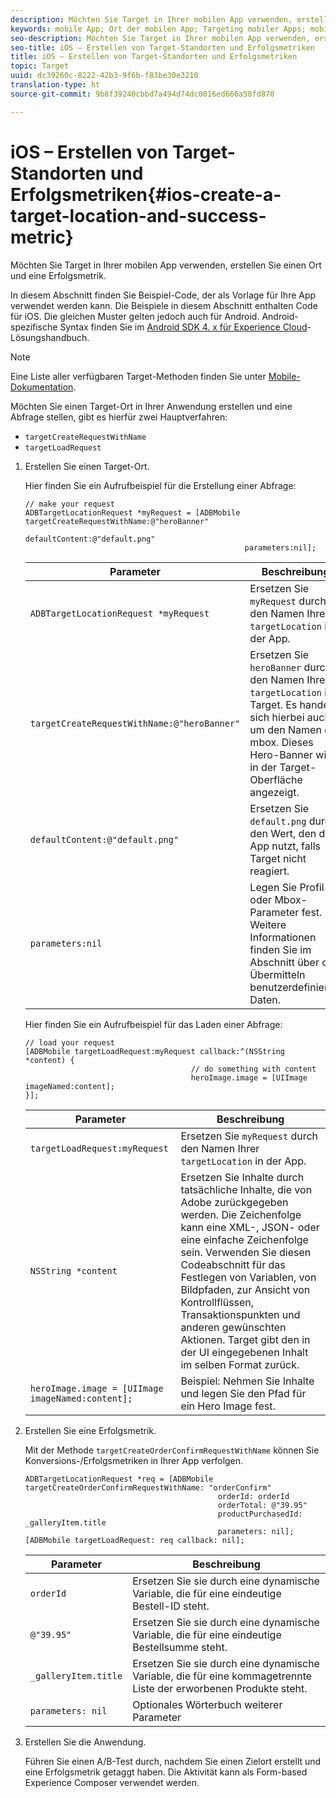 ```yaml
---
description: Möchten Sie Target in Ihrer mobilen App verwenden, erstellen Sie einen Ort und eine Erfolgsmetrik.
keywords: mobile App; Ort der mobilen App; Targeting mobiler Apps; mobile Zielstandorte; Erfolgsmetriken für mobile Apps
seo-description: Möchten Sie Target in Ihrer mobilen App verwenden, erstellen Sie einen Ort und eine Erfolgsmetrik.
seo-title: iOS – Erstellen von Target-Standorten und Erfolgsmetriken
title: iOS – Erstellen von Target-Standorten und Erfolgsmetriken
topic: Target
uuid: dc39260c-8222-42b3-9f6b-f83be30e3210
translation-type: ht
source-git-commit: 9b8f39240cbbd7a494d74dc0016ed666a58fd870

---
```



# iOS – Erstellen von Target-Standorten und Erfolgsmetriken{#ios-create-a-target-location-and-success-metric}

Möchten Sie Target in Ihrer mobilen App verwenden, erstellen Sie einen Ort und eine Erfolgsmetrik.

In diesem Abschnitt finden Sie Beispiel-Code, der als Vorlage für Ihre App verwendet werden kann. Die Beispiele in diesem Abschnitt enthalten Code für iOS. Die gleichen Muster gelten jedoch auch für Android. Android-spezifische Syntax finden Sie im [Android SDK 4. x für Experience Cloud](https://marketing.adobe.com/resources/help/de_DE/mobile/android/target_main.html)-Lösungshandbuch.

>[!NOTE]
>
>Eine Liste aller verfügbaren Target-Methoden finden Sie unter [Mobile-Dokumentation](https://marketing.adobe.com/resources/help/de_DE/mobile/ios/c_target_methods.html).

Möchten Sie einen Target-Ort in Ihrer Anwendung erstellen und eine Abfrage stellen, gibt es hierfür zwei Hauptverfahren:

* `targetCreateRequestWithName`
* `targetLoadRequest`

1. Erstellen Sie einen Target-Ort.

   Hier finden Sie ein Aufrufbeispiel für die Erstellung einer Abfrage:

   ```
   // make your request 
   ADBTargetLocationRequest *myRequest = [ADBMobile targetCreateRequestWithName:@"heroBanner" 
                                                    defaultContent:@"default.png" 
                                                    parameters:nil];
   ```

   | Parameter | Beschreibung |
   |---|---|
   | `ADBTargetLocationRequest *myRequest` | Ersetzen Sie `myRequest` durch den Namen Ihrer `targetLocation` in der App. |
   | `targetCreateRequestWithName:@"heroBanner"` | Ersetzen Sie `heroBanner` durch den Namen Ihrer `targetLocation` in Target. Es handelt sich hierbei auch um den Namen der mbox. Dieses Hero-Banner wird in der Target-Oberfläche angezeigt. |
   | `defaultContent:@"default.png"` | Ersetzen Sie `default.png` durch den Wert, den die App nutzt, falls Target nicht reagiert. |
   | `parameters:nil` | Legen Sie Profil- oder Mbox-Parameter fest. Weitere Informationen finden Sie im Abschnitt über das Übermitteln benutzerdefinierter Daten. |

   Hier finden Sie ein Aufrufbeispiel für das Laden einer Abfrage:

   ```
   // load your request 
   [ADBMobile targetLoadRequest:myRequest callback:^(NSString *content) { 
                                        // do something with content 
                                        heroImage.image = [UIImage imageNamed:content]; 
   }];
   ```

   | Parameter | Beschreibung |
   |---|---|
   | `targetLoadRequest:myRequest` | Ersetzen Sie `myRequest` durch den Namen Ihrer `targetLocation` in der App. |
   | `NSString *content` | Ersetzen Sie Inhalte durch tatsächliche Inhalte, die von Adobe zurückgegeben werden. Die Zeichenfolge kann eine XML-, JSON- oder eine einfache Zeichenfolge sein. Verwenden Sie diesen Codeabschnitt für das Festlegen von Variablen, von Bildpfaden, zur Ansicht von Kontrollflüssen, Transaktionspunkten und anderen gewünschten Aktionen. Target gibt den in der UI eingegebenen Inhalt im selben Format zurück. |
   | `heroImage.image = [UIImage imageNamed:content];` | Beispiel: Nehmen Sie Inhalte und legen Sie den Pfad für ein Hero Image fest. |

1. Erstellen Sie eine Erfolgsmetrik.

   Mit der Methode `targetCreateOrderConfirmRequestWithName` können Sie Konversions-/Erfolgsmetriken in Ihrer App verfolgen.

   ```
   ADBTargetLocationRequest *req = [ADBMobile targetCreateOrderConfirmRequestWithName: "orderConfirm" 
                                              orderId: orderId 
                                              orderTotal: @"39.95" 
                                              productPurchasedId: _galleryItem.title 
                                              parameters: nil]; 
   [ADBMobile targetLoadRequest: req callback: nil];
   ```

   | Parameter | Beschreibung |
   |---|---|
   | `orderId` | Ersetzen Sie sie durch eine dynamische Variable, die für eine eindeutige Bestell-ID steht. |
   | `@"39.95"` | Ersetzen Sie sie durch eine dynamische Variable, die für eine eindeutige Bestellsumme steht. |
   | `_galleryItem.title` | Ersetzen Sie sie durch eine dynamische Variable, die für eine kommagetrennte Liste der erworbenen Produkte steht. |
   | `parameters: nil` | Optionales Wörterbuch weiterer Parameter |

1. Erstellen Sie die Anwendung.

   Führen Sie einen A/B-Test durch, nachdem Sie einen Zielort erstellt und eine Erfolgsmetrik getaggt haben. Die Aktivität kann als Form-based Experience Composer verwendet werden.
